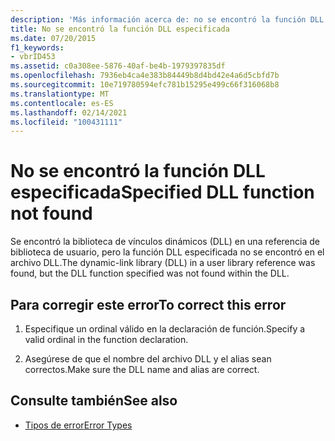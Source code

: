 ```yaml
---
description: 'Más información acerca de: no se encontró la función DLL especificada'
title: No se encontró la función DLL especificada
ms.date: 07/20/2015
f1_keywords:
- vbrID453
ms.assetid: c0a308ee-5876-40af-be4b-1979397835df
ms.openlocfilehash: 7936eb4ca4e383b84449b8d4bd42e4a6d5cbfd7b
ms.sourcegitcommit: 10e719780594efc781b15295e499c66f316068b8
ms.translationtype: MT
ms.contentlocale: es-ES
ms.lasthandoff: 02/14/2021
ms.locfileid: "100431111"
---
```

# <a name="specified-dll-function-not-found"></a><span data-ttu-id="17f54-103">No se encontró la función DLL especificada</span><span class="sxs-lookup"><span data-stu-id="17f54-103">Specified DLL function not found</span></span>

<span data-ttu-id="17f54-104">Se encontró la biblioteca de vínculos dinámicos (DLL) en una referencia de biblioteca de usuario, pero la función DLL especificada no se encontró en el archivo DLL.</span><span class="sxs-lookup"><span data-stu-id="17f54-104">The dynamic-link library (DLL) in a user library reference was found, but the DLL function specified was not found within the DLL.</span></span>  
  
## <a name="to-correct-this-error"></a><span data-ttu-id="17f54-105">Para corregir este error</span><span class="sxs-lookup"><span data-stu-id="17f54-105">To correct this error</span></span>  
  
1. <span data-ttu-id="17f54-106">Especifique un ordinal válido en la declaración de función.</span><span class="sxs-lookup"><span data-stu-id="17f54-106">Specify a valid ordinal in the function declaration.</span></span>  
  
2. <span data-ttu-id="17f54-107">Asegúrese de que el nombre del archivo DLL y el alias sean correctos.</span><span class="sxs-lookup"><span data-stu-id="17f54-107">Make sure the DLL name and alias are correct.</span></span>  
  
## <a name="see-also"></a><span data-ttu-id="17f54-108">Consulte también</span><span class="sxs-lookup"><span data-stu-id="17f54-108">See also</span></span>

- [<span data-ttu-id="17f54-109">Tipos de error</span><span class="sxs-lookup"><span data-stu-id="17f54-109">Error Types</span></span>](../programming-guide/language-features/error-types.md)
